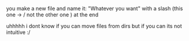 you make a new file and name it:
"Whatever you want" with a slash (this one -> / not the other one \) at the end

uhhhhh i dont know if you can move files from dirs but if you can its not intuitive :/
